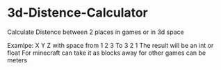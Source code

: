 # 3d-Distence-Calculator
Calculate Distence between 2 places in games or in 3d space


Examlpe:
X Y Z 
with space 
from 1 2 3
To 3 2 1
The result will be an int or float For minecraft can take it as blocks away for other games can be meters


